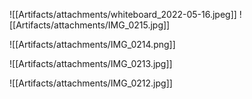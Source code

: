 
![[Artifacts/attachments/whiteboard_2022-05-16.jpeg]]
![[Artifacts/attachments/IMG_0215.jpg]]

![[Artifacts/attachments/IMG_0214.png]]

![[Artifacts/attachments/IMG_0213.jpg]]

![[Artifacts/attachments/IMG_0212.jpg]]